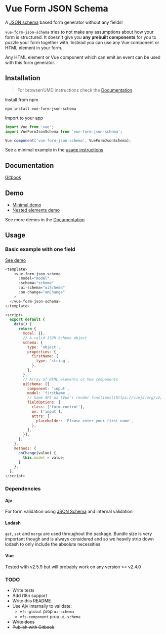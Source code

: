 # Vue Form JSON Schema

A [JSON schema](json-schema.org) based form generator without any fields!

`vue-form-json-schema` tries to not make any assumptions about how your form is structured. It doesn't give you **any prebuilt components** for you to puzzle your form together with. Instead you can use any Vue component or HTML element in your form.

Any HTML element or Vue component which can emit an event can be used with this form generator.

## Installation

> For browser/UMD instructions check the [Documentation](#documentation)

Install from npm

`npm install vue-form-json-schema`

Import to your app

```js
import Vue from 'vue';
import VueFormJsonSchema from 'vue-form-json-schema';

Vue.component('vue-form-json-schema', VueFormJsonSchema);
```

See a minimal example in the [usage instructions](#usage)

## Documentation

[Gitbook](https://jarvelov.gitbooks.io/vue-form-json-schema)

## Demo

* [Minimal demo](https://www.webpackbin.com/bins/-L0_48pIxbUFNG8f87pI)
* [Nested elements demo](https://www.webpackbin.com/bins/-L0_5kwqJixNYqtpiYxd])

See more demos in the [Documentation](#documentation)

## Usage

### Basic example with one field

[See demo](https://www.webpackbin.com/bins/-L0_48pIxbUFNG8f87pI)

```js
<template>
    <vue-form-json-schema
      :model="model"
      :schema="schema"
      :ui-schema="uiSchema"
      :on-change="onChange"
    >
  </vue-form-json-schema>
</template>

<script>
  export default {
    data() {
      return {
        model: {},
        // A valid JSON Schema object
        schema: {
          type: 'object',
          properties: {
            firstName: {
              type: 'string',
            },
          },
        },
        // Array of HTML elements or Vue components
        uiSchema: [{
          component: 'input',
          model: 'firstName',
          // Same API as [Vue's render functions](https://vuejs.org/v2/guide/render-function.html#The-Data-Object-In-Depth)
          fieldOptions: {
            class: ['form-control'],
            on: ['input'],
            attrs: {
              placeholder: 'Please enter your first name',
            },
          },
        }],
      };
    },
    methods: {
      onChange(value) {
        this.model = value;
      }
    },
  };
</script>
```

### Dependencies

#### Ajv
For form validation using [JSON Schema](http://json-schema.org/) and internal validation

#### Lodash
`get`, `set` and `merge` are used throughout the package.
Bundle size is very important though and is always considered and so we heavily strip down lodash to only include the absolute necessities

#### Vue

Tested with v2.5.9 but will probably work on any version >= v2.4.0

### TODO

* Write tests
* Add i18n support
* ~~Write this README~~
* Use Ajv internally to validate:
  * `vfs-global` prop `ui-schema`
  * `vfs-component` prop `ui-schema`
* ~~Write docs~~
* ~~Publish with Gitbook~~
